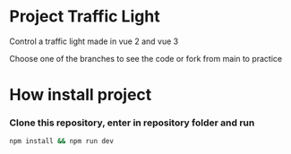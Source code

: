 # Project Traffic Light

Control a traffic light made in vue 2 and vue 3

Choose one of the branches to see the code or fork from main to practice


# How install project

### Clone this repository, enter in repository folder and run

```sh
npm install && npm run dev
```
